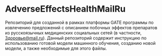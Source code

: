 # AdverseEffectsHealthMailRu

Репозиторий для созданной в рамках платформы GATE программы по извлечению предложений с описанием побочных эффектов препаратов из русскоязычных медицинских социальных сетей (в частности, [Здоровье@mail.ru](https://health.mail.ru/consultation/)).
Данный репозиторий содержит инструкцию по использованию готовой модели машинного обучения, созданию новой модели, а также необходимые для этого файлы.